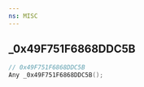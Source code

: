 ```yaml
---
ns: MISC
---
```

## _0x49F751F6868DDC5B

```c
// 0x49F751F6868DDC5B
Any _0x49F751F6868DDC5B();
```

